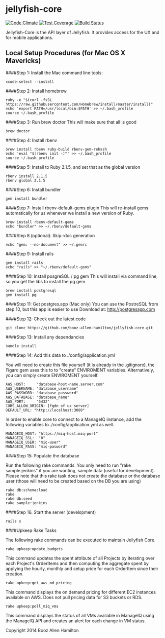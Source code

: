 jellyfish-core
=======

[![Code Climate](https://codeclimate.com/repos/54c2c15e69568066da0003ed/badges/c6cc02c252d341b6eeb3/gpa.svg)](https://codeclimate.com/repos/54c2c15e69568066da0003ed/feed)
[![Test Coverage](https://codeclimate.com/repos/54c2c15e69568066da0003ed/badges/c6cc02c252d341b6eeb3/coverage.svg)](https://codeclimate.com/repos/54c2c15e69568066da0003ed/feed)
[![Build Status](https://magnum.travis-ci.com/booz-allen-hamilton/jellyfish-core.svg?token=hzrJLxrVn5bNaxiZp1bx&branch=master)](https://magnum.travis-ci.com/booz-allen-hamilton/jellyfish-core)

Jellyfish-Core is the API layer of Jellyfish.  It provides access for the UX
and for mobile applications.

## Local Setup Procedures (for Mac OS X Mavericks)

####Step 1: Install the Mac command line tools:

````
xcode-select --install
````

####Step 2: Install homebrew

````
ruby -e "$(curl -fsSL https://raw.githubusercontent.com/Homebrew/install/master/install)"
echo 'export PATH=/usr/local/bin:$PATH' >> ~/.bash_profile
source ~/.bash_profile
````

####Step 3: Run brew doctor
This will make sure that all is good

````
brew doctor
````

####Step 4: Install rbenv

````
brew install rbenv ruby-build rbenv-gem-rehash
echo 'eval "$(rbenv init -)"' >> ~/.bash_profile
source ~/.bash_profile
````

####Step 5: Install to Ruby 2.1.5, and set that as the global version

````
rbenv install 2.1.5
rbenv global 2.1.5
````

####Step 6: Install bundler

````
gem install bundler
````

####Step 7: Install rbenv-default-gems plugin
This will re-install gems automatically for us whenever we install a new version of Ruby.

````
brew install rbenv-default-gems
echo "bundler" >> ~/.rbenv/default-gems
````

####Step 8 (optional): Skip rdoc generation
````
echo "gem: --no-document" >> ~/.gemrc
````

####Step 9: Install rails

````
gem install rails
echo "rails" >> "~/.rbenv/default-gems"
````

####Step 10: Install posgreSQL / pg gem
This will install via command line, so you get the libs to install the pg gem

````
brew install postgresql
gem install pg
````

####Step 11: Get postgres.app (Mac only)
You can use the PostreSQL from step 10, but this app is easier to use
Download at: http://postgresapp.com


####Step 12:  Check out the latest code

````
git clone https://github.com/booz-allen-hamilton/jellyfish-core.git
````

####Step 13:  Install any dependancies

````
bundle install
````

####Step 14:  Add this data to ./config/application.yml

You will need to create this file yourself (it is already in the .gitignore),
the Figaro gem uses this to to "create" ENVIROMENT variables.  Alternatively,
you can simply create ENVIROMENT yourself.


````
AWS_HOST:     "database-host-name.server.com"
AWS_USERNAME: "database_username"
AWS_PASSWORD: "database_password"
AWS_DATABASE: "database_name"
AWS_PORT:     "5432"
CORS_ALLOW_ORIGIN: [fqdn of ux server]
DEFAULT_URL: "http://localhost:3000"
````

In order to enable core to connect to a ManageIQ instance, add the
following variables to ./config/application.yml as well.

````
MANAGEIQ_HOST: "https://miq-host:miq-port"
MANAGEIQ_SSL:  "0"
MANAGEIQ_USER: "miq-user"
MANAGEIQ_PASS: "miq-pasword"
````

####Step 15:  Populate the database

Run the following rake commands.  You only need to run "rake sample:jenkins" if
you are wanting, sample data (useful for development).  Please note that this
rake task does not create the database or the database user (those will need
to be created based on the DB you are using)

````
rake db:schema:load
rake
rake db:seed
rake sample:jenkins
````

####Step 16.  Start the server (development)

````
rails s
````

####Upkeep Rake Tasks

The following rake commands can be executed to maintain Jellyfish Core.

````
rake upkeep:update_budgets
````

This command updates the spent attribute of all Projects by iterating over each
Project's OrderItems and then computing the aggregate spent by applying the
hourly, monthly and setup price for each OrderItem since their creation.

````
rake upkeep:get_aws_od_pricing
````

This command displays the on demand pricing for different EC2 instances available on AWS.
Does not pull pricing data for S3 buckets or RDS.

````
rake upkeep:poll_miq_vms
````

This command displays the status of all VMs available in ManageIQ using the ManageIQ API and
creates an alert for each change in VM status.



Copyright 2014 Booz Allen Hamilton
